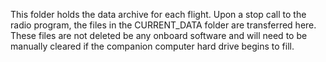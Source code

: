 This folder holds the data archive for each flight. Upon a stop call to the radio program, the files in the CURRENT_DATA folder are transferred here. These files are not deleted be any onboard software and will need to be manually cleared if the companion computer hard drive begins to fill. 